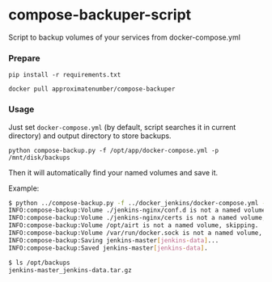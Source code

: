 # compose-backuper-script
Script to backup volumes of your services from docker-compose.yml

### Prepare

`pip install -r requirements.txt`

`docker pull approximatenumber/compose-backuper`


### Usage

Just set `docker-compose.yml` (by default, script searches it in current directory) and output directory to store backups.

`python compose-backup.py -f /opt/app/docker-compose.yml -p /mnt/disk/backups`

Then it will automatically find your named volumes and save it.

Example:

```bash
$ python ../compose-backup.py -f ../docker_jenkins/docker-compose.yml -p /opt/backups
INFO:compose-backup:Volume ./jenkins-nginx/conf.d is not a named volume, skipping.
INFO:compose-backup:Volume ./jenkins-nginx/certs is not a named volume, skipping.
INFO:compose-backup:Volume /opt/airt is not a named volume, skipping.
INFO:compose-backup:Volume /var/run/docker.sock is not a named volume, skipping.
INFO:compose-backup:Saving jenkins-master[jenkins-data]...
INFO:compose-backup:Saved jenkins-master[jenkins-data].

$ ls /opt/backups
jenkins-master_jenkins-data.tar.gz
```
